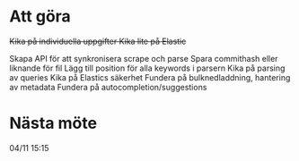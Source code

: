 # Att göra
~~Kika på individuella uppgifter
Kika lite på Elastic~~

Skapa API för att synkronisera scrape och parse
Spara commithash eller liknande för fil
Lägg till position för alla keywords i parsern
Kika på parsing av queries
Kika på Elastics säkerhet
Fundera på bulknedladdning, hantering av metadata
Fundera på autocompletion/suggestions

# Nästa möte
04/11 15:15

